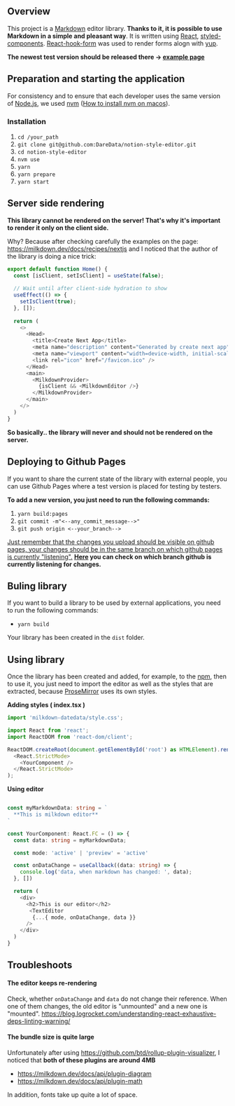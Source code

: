 ## Overview

This project is a [Markdown](https://www.markdownguide.org/getting-started/) editor library. **Thanks to it, it is possible to use Markdown in a simple and pleasant way**. It is written using [React](https://react.dev/), [styled-components](https://styled-components.com/). [React-hook-form](https://react-hook-form.com/) was used to render forms alogn with [yup](https://github.com/jquense/yup).

**The newest test version should be released there -> [example page](https://daredata.github.io/notion-style-editor/)**

## Preparation and starting the application

For consistency and to ensure that each developer uses the same version of [Node.js](https://nodejs.org/en), we used [nvm](https://github.com/nvm-sh/nvm) ([How to install nvm on macos](https://tecadmin.net/install-nvm-macos-with-homebrew/)).

### Installation

1. `cd /your_path`
2. `git clone git@github.com:DareData/notion-style-editor.git`
3. `cd notion-style-editor`
5. `nvm use`
6. `yarn`
7. `yarn prepare`
9. `yarn start`

## Server side rendering

**This library cannot be rendered on the server! That's why it's important to render it only on the client side.**

Why? Because after checking carefully the examples on the page: https://milkdown.dev/docs/recipes/nextjs and I noticed that the author of the library is doing a nice trick:

```typescript
export default function Home() {
  const [isClient, setIsClient] = useState(false);
  
  // Wait until after client-side hydration to show
  useEffect(() => {
    setIsClient(true);
  }, []);
  
  return (
    <>
      <Head>
        <title>Create Next App</title>
        <meta name="description" content="Generated by create next app" />
        <meta name="viewport" content="width=device-width, initial-scale=1" />
        <link rel="icon" href="/favicon.ico" />
      </Head>
      <main>
        <MilkdownProvider>
          {isClient && <MilkdownEditor />}
        </MilkdownProvider>
      </main>
    </>
  )
}
```

**So basically.. the library will never and should not be rendered on the server.**

## Deploying to Github Pages

If you want to share the current state of the library with external people, you can use Github Pages where a test version is placed for testing by testers.

**To add a new version, you just need to run the following commands:**
1. `yarn build:pages`
2. `git commit -m"<--any_commit_message-->"`
3. `git push origin <--your_branch-->`

<ins>Just remember that the changes you upload should be visible on github pages, your changes should be in the same branch on which github pages is currently "listening".</ins> 
**[Here](https://github.com/DareData/notion-style-editor/settings/pages) you can check on which branch github is currently listening for changes.**

## Buling library

If you want to build a library to be used by external applications, you need to run the following commands:
- `yarn build`

Your library has been created in the `dist` folder.

## Using library

Once the library has been created and added, for example, to the [npm](https://www.npmjs.com/), then to use it, you just need to import the editor as well as the styles that are extracted, because [ProseMirror](https://prosemirror.net/) uses its own styles.

**Adding styles ( index.tsx )**
```typescript
import 'milkdown-datedata/style.css'; 

import React from 'react';
import ReactDOM from 'react-dom/client';

ReactDOM.createRoot(document.getElementById('root') as HTMLElement).render(
  <React.StrictMode>
    <YourComponent />
  </React.StrictMode>
);

```

**Using editor**
```typescript

const myMarkdownData: string = `
  **This is milkdown editor**
`

const YourComponent: React.FC = () => {
  const data: string = myMarkdownData;

  const mode: 'active' | 'preview' = 'active'

  const onDataChange = useCallback((data: string) => {
    console.log('data, when markdown has changed: ', data);
  }, [])

  return (
    <div>
      <h2>This is our editor</h2>
       <TextEditor 
        {...{ mode, onDataChange, data }} 
      />
    </div>
  )
}

```

## Troubleshoots

#### The editor keeps re-rendering

Check, whether `onDataChange` and `data` do not change their reference. When one of them changes, the old editor is "unmounted" and a new one is "mounted". 
https://blog.logrocket.com/understanding-react-exhaustive-deps-linting-warning/ 

#### The bundle size is quite large

Unfortunately after using https://github.com/btd/rollup-plugin-visualizer, I noticed that **both of these plugins are around 4MB**
- https://milkdown.dev/docs/api/plugin-diagram
- https://milkdown.dev/docs/api/plugin-math

In addition, fonts take up quite a lot of space.